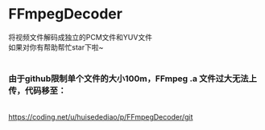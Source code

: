 # FFmpegDecoder
将视频文件解码成独立的PCM文件和YUV文件
<br>
如果对你有帮助帮忙star下啦~
<br/><br/>
### 由于github限制单个文件的大小100m，FFmpeg .a 文件过大无法上传，代码移至：
<br/>https://coding.net/u/huisedediao/p/FFmpegDecoder/git
